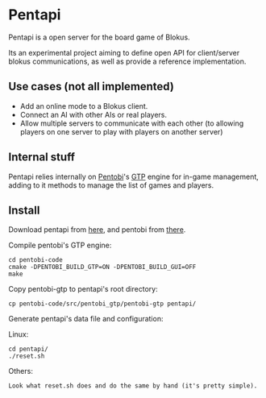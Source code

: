 Pentapi
=======

Pentapi is a open server for the board game of Blokus.

Its an experimental project aiming to define open API for client/server blokus communications, as well as provide a reference implementation.

Use cases (not all implemented)
---------

- Add an online mode to a Blokus client.
- Connect an AI with other AIs or real players.
- Allow multiple servers to communicate with each other (to allowing players on one server to play with players on another server)

Internal stuff
--------------

Pentapi relies internally on [Pentobi](http://pentobi.sourceforge.net/)'s [GTP](http://www.lysator.liu.se/~gunnar/gtp/gtp2-spec-draft2/gtp2-spec.html) engine for in-game management, adding to it methods to manage the list of games and players.

Install
-------

Download pentapi from [here](https://github.com/j3k0/pentapi), and pentobi from [there](http://sourceforge.net/p/pentobi/code/ci/master/tree/).

Compile pentobi's GTP engine:

    cd pentobi-code
    cmake -DPENTOBI_BUILD_GTP=ON -DPENTOBI_BUILD_GUI=OFF
    make

Copy pentobi-gtp to pentapi's root directory:

    cp pentobi-code/src/pentobi_gtp/pentobi-gtp pentapi/

Generate pentapi's data file and configuration:

Linux:

    cd pentapi/
    ./reset.sh

Others:

    Look what reset.sh does and do the same by hand (it's pretty simple).
